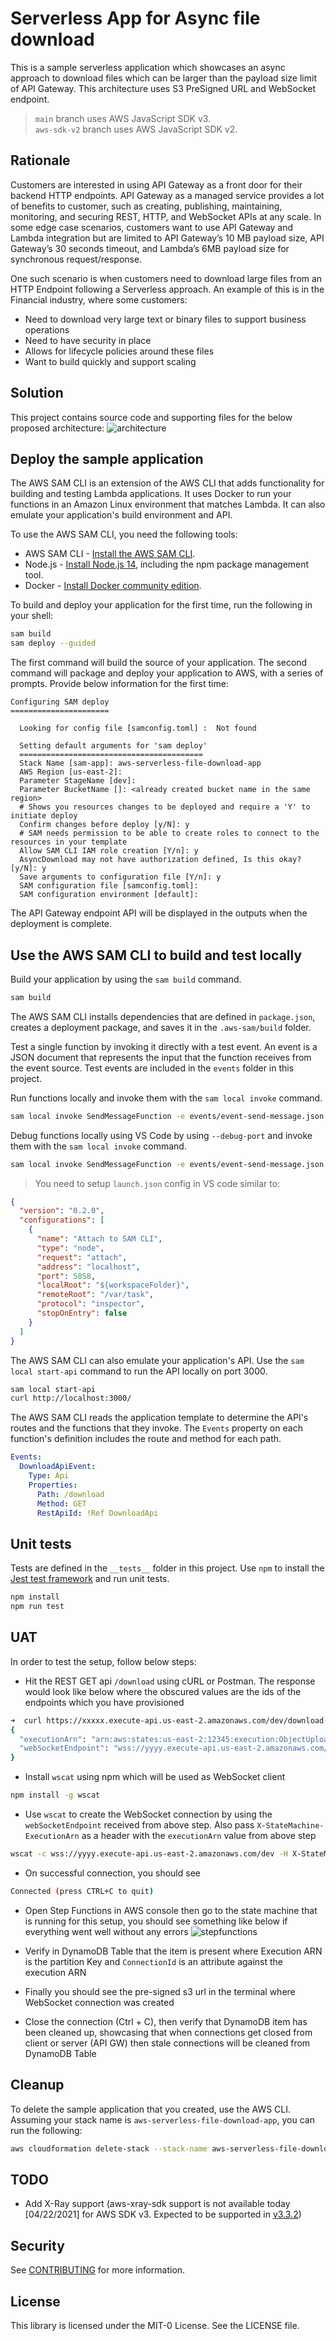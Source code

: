 # Serverless App for Async file download

This is a sample serverless application which showcases an async approach to download files which can be larger than the payload size limit of API Gateway.
This architecture uses S3 PreSigned URL and WebSocket endpoint.

> `main` branch uses AWS JavaScript SDK v3.  
> `aws-sdk-v2` branch uses AWS JavaScript SDK v2.

## Rationale
Customers are interested in using API Gateway as a front door for their backend HTTP endpoints. API Gateway as a managed service provides a lot of benefits to customer, such as creating, publishing, maintaining, monitoring, and securing REST, HTTP, and WebSocket APIs at any scale. In some edge case scenarios, customers want to use API Gateway and Lambda integration but are limited to API Gateway’s 10 MB payload size, API Gateway’s 30 seconds timeout, and Lambda’s 6MB payload size for synchronous request/response.

One such scenario is when customers need to download large files from an HTTP Endpoint following a Serverless approach. An example of this is in the Financial industry, where some customers:

 - Need to download very large text or binary files to support business operations
 - Need to have security in place
 - Allows for lifecycle policies around these files
 - Want to build quickly and support scaling

## Solution
This project contains source code and supporting files for the below proposed architecture:
![architecture](serverless-file-download.jpg)

## Deploy the sample application

The AWS SAM CLI is an extension of the AWS CLI that adds functionality for building and testing Lambda applications. It uses Docker to run your functions in an Amazon Linux environment that matches Lambda. It can also emulate your application's build environment and API.

To use the AWS SAM CLI, you need the following tools:

* AWS SAM CLI - [Install the AWS SAM CLI](https://docs.aws.amazon.com/serverless-application-model/latest/developerguide/serverless-sam-cli-install.html).
* Node.js - [Install Node.js 14](https://nodejs.org/en/), including the npm package management tool.
* Docker - [Install Docker community edition](https://hub.docker.com/search/?type=edition&offering=community).

To build and deploy your application for the first time, run the following in your shell:

```bash
sam build
sam deploy --guided
```

The first command will build the source of your application. The second command will package and deploy your application to AWS, with a series of prompts. Provide below information for the first time:

```
Configuring SAM deploy
======================

  Looking for config file [samconfig.toml] :  Not found

  Setting default arguments for 'sam deploy'
  =========================================
  Stack Name [sam-app]: aws-serverless-file-download-app
  AWS Region [us-east-2]: 
  Parameter StageName [dev]: 
  Parameter BucketName []: <already created bucket name in the same region>
  # Shows you resources changes to be deployed and require a 'Y' to initiate deploy
  Confirm changes before deploy [y/N]: y
  # SAM needs permission to be able to create roles to connect to the resources in your template
  Allow SAM CLI IAM role creation [Y/n]: y
  AsyncDownload may not have authorization defined, Is this okay? [y/N]: y
  Save arguments to configuration file [Y/n]: y
  SAM configuration file [samconfig.toml]: 
  SAM configuration environment [default]: 
```

The API Gateway endpoint API will be displayed in the outputs when the deployment is complete.

## Use the AWS SAM CLI to build and test locally

Build your application by using the `sam build` command.

```bash
sam build
```

The AWS SAM CLI installs dependencies that are defined in `package.json`, creates a deployment package, and saves it in the `.aws-sam/build` folder.

Test a single function by invoking it directly with a test event. An event is a JSON document that represents the input that the function receives from the event source. Test events are included in the `events` folder in this project.

Run functions locally and invoke them with the `sam local invoke` command.

```bash
sam local invoke SendMessageFunction -e events/event-send-message.json
```

Debug functions locally using VS Code by using `--debug-port` and invoke them with the `sam local invoke` command.

```bash
sam local invoke SendMessageFunction -e events/event-send-message.json --debug-port 5858
```

> You need to setup `launch.json` config in VS code similar to:
```json
{
  "version": "0.2.0",
  "configurations": [
    {
      "name": "Attach to SAM CLI",
      "type": "node",
      "request": "attach",
      "address": "localhost",
      "port": 5858,
      "localRoot": "${workspaceFolder}",
      "remoteRoot": "/var/task",
      "protocol": "inspector",
      "stopOnEntry": false
    }
  ]
}
```

The AWS SAM CLI can also emulate your application's API. Use the `sam local start-api` command to run the API locally on port 3000.

```bash
sam local start-api
curl http://localhost:3000/
```

The AWS SAM CLI reads the application template to determine the API's routes and the functions that they invoke. The `Events` property on each function's definition includes the route and method for each path.

```yaml
Events:
  DownloadApiEvent:
    Type: Api
    Properties:
      Path: /download
      Method: GET
      RestApiId: !Ref DownloadApi
```
## Unit tests

Tests are defined in the `__tests__` folder in this project. Use `npm` to install the [Jest test framework](https://jestjs.io/) and run unit tests.

```bash
npm install
npm run test
```

## UAT
In order to test the setup, follow below steps:

 - Hit the REST GET api `/download` using cURL or Postman. The response would look like below where the obscured values are the ids of the endpoints which you have provisioned
```bash
➜  curl https://xxxxx.execute-api.us-east-2.amazonaws.com/dev/download
{
  "executionArn": "arn:aws:states:us-east-2:12345:execution:ObjectUploaderStateMachine:dd45133d-9f10-4dbd-8259-9ee37930b52f",
  "webSocketEndpoint": "wss://yyyy.execute-api.us-east-2.amazonaws.com/dev"
}
```

 - Install `wscat` using npm which will be used as WebSocket client

 ```bash
 npm install -g wscat
 ```

 - Use `wscat` to create the WebSocket connection by using the `webSocketEndpoint` received from above step. Also pass `X-StateMachine-ExecutionArn` as a header with the `executionArn` value from above step

  ```bash
  wscat -c wss://yyyy.execute-api.us-east-2.amazonaws.com/dev -H X-StateMachine-ExecutionArn:"arn:aws:states:us-east-2:12345:execution:ObjectUploaderStateMachine-Hj4TEGMxHdqv:dd45133d-9f10-4dbd-8259-9ee37930b52f"
  ```

  - On successful connection, you should see

```bash
Connected (press CTRL+C to quit)
```

 - Open Step Functions in AWS console then go to the state machine that is running for this setup, you should see something like below if everything went well without any errors
![stepfunctions](step-functions-ui.png)

 - Verify in DynamoDB Table that the item is present where Execution ARN is the partition Key and `ConnectionId` is an attribute against the execution ARN

 - Finally you should see the pre-signed s3 url in the terminal where WebSocket connection was created

 - Close the connection (Ctrl + C), then verify that DynamoDB item has been cleaned up, showcasing that when connections get closed from client or server (API GW) then stale connections will be cleaned from DynamoDB Table


## Cleanup

To delete the sample application that you created, use the AWS CLI. Assuming your stack name is `aws-serverless-file-download-app`, you can run the following:

```bash
aws cloudformation delete-stack --stack-name aws-serverless-file-download-app
```

## TODO
- Add X-Ray support (aws-xray-sdk support is not available today [04/22/2021] for AWS SDK v3. Expected to be supported in [v3.3.2](https://github.com/aws/aws-xray-sdk-node/issues/294#issuecomment-818321582))

## Security

See [CONTRIBUTING](CONTRIBUTING.md#security-issue-notifications) for more information.

## License

This library is licensed under the MIT-0 License. See the LICENSE file.

